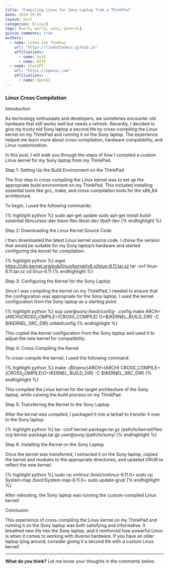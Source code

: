 ```yaml
---
title: "Compiling Linux for Sony Laptop from a ThinkPad"
date: 2024-10-05
layout: post
categories: [linux]
tags: [work, world, sony, general]
giscus_comments: true
authors:
  - name: Linda Joe Thadeus
    url: "https://lindathadeus.github.io"
    affiliations:
      - name: SuSE
      - name: NITK
  - name: ChatGPT
    url: "https://openai.com"
    affiliations:
      - name: OpenAI
---
```


### Linux Cross Compilation

Introduction

As technology enthusiasts and developers, we sometimes encounter old hardware that still works well but needs a refresh. Recently, I decided to give my trusty old Sony laptop a second life by cross-compiling the Linux kernel on my ThinkPad and running it on the Sony laptop. The experience helped me learn more about cross-compilation, hardware compatibility, and Linux customization.

In this post, I will walk you through the steps of how I compiled a custom Linux kernel for my Sony laptop from my ThinkPad.

Step 1: Setting Up the Build Environment on the ThinkPad

The first step in cross-compiling the Linux kernel was to set up the appropriate build environment on my ThinkPad. This included installing essential tools like gcc, make, and cross-compilation tools for the x86_64 architecture.

To begin, I used the following commands:

{% highlight python %}
sudo apt-get update
sudo apt-get install build-essential libncurses-dev bison flex libssl-dev libelf-dev
{% endhighlight %}

Step 2: Downloading the Linux Kernel Source Code

I then downloaded the latest Linux kernel source code. I chose the version that would be suitable for my Sony laptop’s hardware and started configuring the kernel for compilation:

{% highlight python %}
wget https://cdn.kernel.org/pub/linux/kernel/v6.x/linux-6.11.tar.xz
tar -xvf linux-6.11.tar.xz
cd linux-6.11
{% endhighlight %}

Step 3: Configuring the Kernel for the Sony Laptop

Since I was compiling the kernel on my ThinkPad, I needed to ensure that the configuration was appropriate for the Sony laptop. I used the kernel configuration from the Sony laptop as a starting point:

{% highlight python %}
scp user@sony:/boot/config-<version> .config
make ARCH=$(ARCH) CROSS_COMPILE=$(CROSS_COMPILE) O=$(KERNEL_BUILD_DIR) -C $(KERNEL_SRC_DIR) olddefconfig
{% endhighlight %}

This copied the kernel configuration from the Sony laptop and used it to adjust the new kernel for compatibility.

Step 4: Cross-Compiling the Kernel

To cross-compile the kernel, I used the following command:

{% highlight python %}
make -j$$(nproc) ARCH=$(ARCH) CROSS_COMPILE=$(CROSS_COMPILE) O=$(KERNEL_BUILD_DIR) -C $(KERNEL_SRC_DIR)
{% endhighlight %}

This compiled the Linux kernel for the target architecture of the Sony laptop, while running the build process on my ThinkPad.

Step 5: Transferring the Kernel to the Sony Laptop

After the kernel was compiled, I packaged it into a tarball to transfer it over to the Sony laptop:

{% highlight python %}
tar -czvf kernel-package.tar.gz /path/to/kernel/files
scp kernel-package.tar.gz user@sony:/path/to/sony/
{% endhighlight %}

Step 6: Installing the Kernel on the Sony Laptop

Once the kernel was transferred, I extracted it on the Sony laptop, copied the kernel and modules to the appropriate directories, and updated GRUB to reflect the new kernel:

{% highlight python %}
sudo cp vmlinuz /boot/vmlinuz-6.11.0+
sudo cp System.map /boot/System.map-6.11.0+
sudo update-grub
{% endhighlight %}

After rebooting, the Sony laptop was running the custom-compiled Linux kernel!

Conclusion

This experience of cross-compiling the Linux kernel on my ThinkPad and running it on the Sony laptop was both satisfying and informative. It breathed new life into the Sony laptop, and it reinforced how powerful Linux is when it comes to working with diverse hardware. If you have an older laptop lying around, consider giving it a second life with a custom Linux kernel!

---

**What do you think?** Let me know your thoughts in the comments below.
